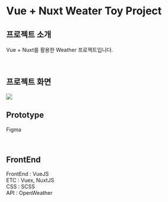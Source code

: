 # Vue + Nuxt Weater Toy Project



## 프로젝트 소개

Vue + Nuxt를 활용한 Weather 프로젝트입니다.

<br>

## 프로젝트 화면

<img src="https://user-images.githubusercontent.com/7742074/109952032-bd677980-7d21-11eb-852e-b153edde9353.jpg">

## Prototype 

Figma

<br>

## FrontEnd

FrontEnd : VueJS <br>
ETC : Vuex, NuxtJS <br>
CSS : SCSS <br>
API : OpenWeather


